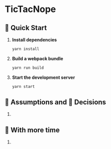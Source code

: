 # TicTacNope

## 🚀 Quick Start

1. **Install dependencies**

   ```sh
   yarn install
   ```

2. **Build a webpack bundle**

   ```sh
   yarn run build
   ```

2. **Start the development server**

   ```sh
   yarn start
   ```

## 🤷‍ Assumptions and 💪 Decisions 
1. 

## 🧐 With more time
1. 
